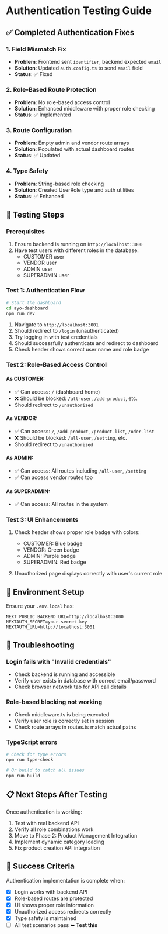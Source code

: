 # Authentication Testing Guide

## ✅ Completed Authentication Fixes

### 1. **Field Mismatch Fix**
- **Problem**: Frontend sent `identifier`, backend expected `email`
- **Solution**: Updated `auth.config.ts` to send `email` field
- **Status**: ✅ Fixed

### 2. **Role-Based Route Protection**
- **Problem**: No role-based access control
- **Solution**: Enhanced middleware with proper role checking
- **Status**: ✅ Implemented

### 3. **Route Configuration**
- **Problem**: Empty admin and vendor route arrays
- **Solution**: Populated with actual dashboard routes
- **Status**: ✅ Updated

### 4. **Type Safety**
- **Problem**: String-based role checking
- **Solution**: Created UserRole type and auth utilities
- **Status**: ✅ Enhanced

## 🧪 Testing Steps

### Prerequisites
1. Ensure backend is running on `http://localhost:3000`
2. Have test users with different roles in the database:
   - CUSTOMER user
   - VENDOR user  
   - ADMIN user
   - SUPERADMIN user

### Test 1: Authentication Flow
```bash
# Start the dashboard
cd ayo-dashboard
npm run dev
```

1. Navigate to `http://localhost:3001`
2. Should redirect to `/login` (unauthenticated)
3. Try logging in with test credentials
4. Should successfully authenticate and redirect to dashboard
5. Check header shows correct user name and role badge

### Test 2: Role-Based Access Control

#### As CUSTOMER:
- ✅ Can access: `/` (dashboard home)
- ❌ Should be blocked: `/all-user`, `/add-product`, etc.
- Should redirect to `/unauthorized`

#### As VENDOR:
- ✅ Can access: `/`, `/add-product`, `/product-list`, `/oder-list`
- ❌ Should be blocked: `/all-user`, `/setting`, etc.
- Should redirect to `/unauthorized`

#### As ADMIN:
- ✅ Can access: All routes including `/all-user`, `/setting`
- ✅ Can access vendor routes too

#### As SUPERADMIN:
- ✅ Can access: All routes in the system

### Test 3: UI Enhancements
1. Check header shows proper role badge with colors:
   - CUSTOMER: Blue badge
   - VENDOR: Green badge  
   - ADMIN: Purple badge
   - SUPERADMIN: Red badge

2. Unauthorized page displays correctly with user's current role

## 🔧 Environment Setup

Ensure your `.env.local` has:
```env
NEXT_PUBLIC_BACKEND_URL=http://localhost:3000
NEXTAUTH_SECRET=your-secret-key
NEXTAUTH_URL=http://localhost:3001
```

## 🐛 Troubleshooting

### Login fails with "Invalid credentials"
- Check backend is running and accessible
- Verify user exists in database with correct email/password
- Check browser network tab for API call details

### Role-based blocking not working
- Check middleware.ts is being executed
- Verify user role is correctly set in session
- Check route arrays in routes.ts match actual paths

### TypeScript errors
```bash
# Check for type errors
npm run type-check

# Or build to catch all issues
npm run build
```

## 📋 Next Steps After Testing

Once authentication is working:
1. Test with real backend API
2. Verify all role combinations work
3. Move to Phase 2: Product Management Integration
4. Implement dynamic category loading
5. Fix product creation API integration

## 🎯 Success Criteria

Authentication implementation is complete when:
- [x] Login works with backend API
- [x] Role-based routes are protected
- [x] UI shows proper role information
- [x] Unauthorized access redirects correctly
- [x] Type safety is maintained
- [ ] All test scenarios pass ⬅️ **Test this**